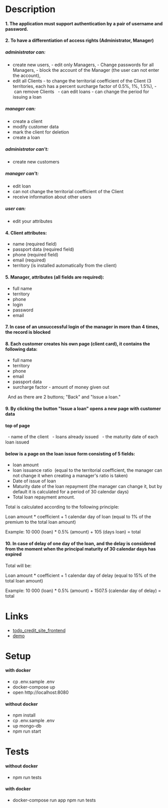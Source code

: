 # Description

#### 1. The application must support authentication by a pair of username and password.

#### 2. To have a differentiation of access rights (Administrator, Manager)

##### administrator can:

  - create new users,
  - edit only Managers,
  - Change passwords for all Managers,
  - block the account of the Manager (the user can not enter the account),
  - edit all Clients
  - to change the territorial coefficient of the Client (3 territories, each has a percent surcharge factor of 0.5%, 1%, 1.5%),
  - can remove Clients
  - can edit loans
  - can change the period for issuing a loan

##### manager can:

  - create a client
  - modify customer data
  - mark the client for deletion
  - create a loan

##### administrator can't:

  - create new customers

##### manager can't:

  - edit loan
  - can not change the territorial coefficient of the Client
  - receive information about other users

##### user can:

  - edit your attributes

#### 4. Client attributes:

  - name (required field)
  - passport data (required field)
  - phone (required field)
  - email (required)
  - territory (is installed automatically from the client)

#### 5. Manager, attributes (all fields are required):

  - full name
  - territory
  - phone
  - login
  - password
  - email

#### 7. In case of an unsuccessful login of the manager in more than 4 times, the record is blocked

#### 8. Each customer creates his own page (client card), it contains the following data:
  - full name
  - territory
  - phone
  - email
  - passport data
  - surcharge factor
  - amount of money given out

  And as there are 2 buttons; "Back" and "Issue a loan."

#### 9. By clicking the button "Issue a loan" opens a new page with customer data

#### top of page
  - name of the client
  - loans already issued
  - the maturity date of each loan issued

#### below is a page on the loan issue form consisting of 5 fields:

  - loan amount
  - loan issuance ratio 
  (equal to the territorial coefficient, the manager can not change it when creating a manager's ratio is taken)
  - Date of issue of loan
  - Maturity date of the loan repayment
  (the manager can change it, but by default it is calculated for a period of 30 calendar days)
  - Total loan repayment amount.

  Total is calculated according to the following principle:

  Loan amount * coefficient + 1 calendar day of loan (equal to 1% of the premium to the total loan amount)

  Example: 10 000 (loan) * 0.5% (amount) + 105 (days loan) = total

#### 10. In case of delay of one day of the loan, and the delay is considered from the moment when the principal maturity of 30 calendar days has expired

  Total will be:

  Loan amount * coefficient + 1 calendar day of delay (equal to 15% of the total loan amount)

  Example: 10 000 (loan) * 0.5% (amount) + 1507.5 (calendar day of delay) = total

# Links
  - [todo_credit_site_frontend](https://github.com/niten2/todo_credit_site_frontend)
  - [demo](https://niten2.github.io/todo_credit_site_frontend)

# Setup

#### with docker

  - cp .env.sample .env
  - docker-compose up
  - open http://localhost:8080

#### without docker

  - npm install
  - cp .env.sample .env
  - up mongo-db
  - npm run start

# Tests

#### without docker

  - npm run tests

#### with docker

  - docker-compose run app npm run tests
